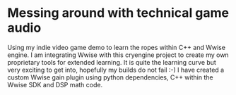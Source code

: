 # Messing around with technical game audio
Using my indie video game demo to learn the ropes within C++ and Wwise engine. I am integrating Wwise with this cryengine project to create my own proprietary tools for extended learning. It is quite the learning curve but very exciting to get into, hopefully my builds do not fail :-)
I have created a custom Wwise gain plugin using python dependencies, C++ within the Wwise SDK and DSP math code.
